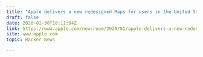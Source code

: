 ```yaml
---
title: "Apple delivers a new redesigned Maps for users in the United States"
draft: false
date: 2020-01-30T18:11:04Z
link: https://www.apple.com/newsroom/2020/01/apple-delivers-a-new-redesigned-maps-for-all-users-in-the-united-states/?utm_medium=RSS&utm_source=hune
site: www.apple.com
topic: Hacker News  

---
```

